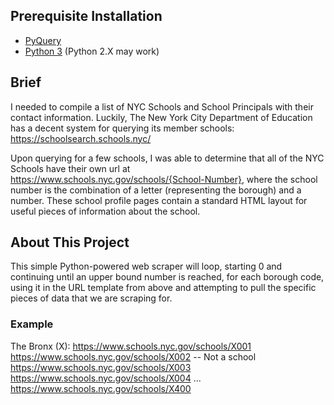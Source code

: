 ## Prerequisite Installation

- [PyQuery](https://pyquery.readthedocs.io/en/latest/)
- [Python 3](https://www.python.org/downloads/) (Python 2.X may work)

## Brief

I needed to compile a list of NYC Schools and School Principals with their contact information. Luckily, The New York City Department of Education has a decent system for querying its member schools:
https://schoolsearch.schools.nyc/

Upon querying for a few schools, I was able to determine that all of the NYC Schools have their own url at https://www.schools.nyc.gov/schools/{School-Number}, where the school number is the combination of a letter (representing the borough) and a number. These school profile pages contain a standard HTML layout for useful pieces of information about the school.

## About This Project

This simple Python-powered web scraper will loop, starting 0 and continuing until an upper bound number is reached, for each borough code, using it in the URL template from above and attempting to pull the specific pieces of data that we are scraping for. 

### Example
The Bronx (X): 
https://www.schools.nyc.gov/schools/X001
https://www.schools.nyc.gov/schools/X002 -- Not a school
https://www.schools.nyc.gov/schools/X003
https://www.schools.nyc.gov/schools/X004
...
https://www.schools.nyc.gov/schools/X400


